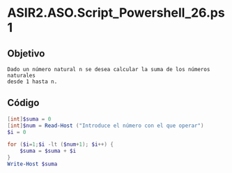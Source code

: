 # ASIR2.ASO.Script_Powershell_26.ps1

## Objetivo
```
Dado un número natural n se desea calcular la suma de los números naturales 
desde 1 hasta n.
```


## Código


```PowerShell
[int]$suma = 0
[int]$num = Read-Host ("Introduce el número con el que operar")
$i = 0

for ($i=1;$i -lt ($num+1); $i++) {
    $suma = $suma + $i
}
Write-Host $suma
```